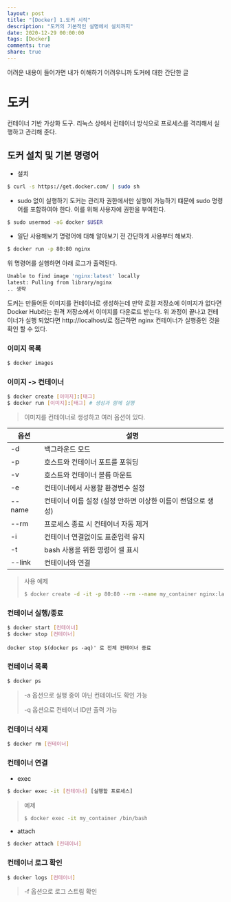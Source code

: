 ```yaml
---
layout: post
title: "[Docker] 1.도커 시작"
description: "도커의 기본적인 설명에서 설치까지"
date: 2020-12-29 00:00:00
tags: [Docker]
comments: true
share: true
---
```

어려운 내용이 들어가면 내가 이해하기 어려우니까 도커에 대한 간단한 글
# 도커
컨테이너 기반 가상화 도구. 리눅스 상에서 컨테이너 방식으로 프로세스를 격리해서 실행하고 관리해 준다.



## 도커 설치 및 기본 명령어

- 설치


```bash
$ curl -s https://get.docker.com/ | sudo sh
```

- sudo 없이 실행하기
도커는 관리자 권한에서만 실행이 가능하기 떄문에 sudo 명령어를 포함하여야 한다. 이를 위해 사용자에 권한을 부여한다.
```bash
$ sudo usermod -aG docker $USER
````

- 일단 사용해보기
명령어에 대해 알아보기 전 간단하게 사용부터 해보자.
```bash
$ docker run -p 80:80 nginx
````

  위 명령어를 실행하면 아래 로그가 출력된다.

```bash
Unable to find image 'nginx:latest' locally
latest: Pulling from library/nginx
.. 생략
```

도커는 만들어둔 이미지를 컨테이너로 생성하는데 만약 로컬 저장소에 이미지가 없다면 Docker Hub라는 원격 저장소에서 이미지를 다운로드 받는다.  위 과정이 끝나고 컨테이너가 실행 되었다면 http://localhost/로 접근하면 nginx 컨테이너가 실행중인 것을 확인 할 수 있다.



### 이미지 목록

```bash
$ docker images
```

### 이미지 -> 컨테이너

```bash
$ docker create [이미지]:[태그]
$ docker run [이미지]:[태그] # 생성과 함께 실행
```

> 이미지를 컨테이너로 생성하고 여러 옵션이 있다.

| 옵션   | 설명                                                         |
| ------ | ------------------------------------------------------------ |
| -d     | 백그라운드 모드                                              |
| -p     | 호스트와 컨테이너 포트를 포워딩                              |
| -v     | 호스트와 컨테이너 볼륨 마운트                                |
| -e     | 컨테이너에서 사용할 환경변수 설정                            |
| --name | 컨테이너 이름 설정 (설정 안하면 이상한 이름이 랜덤으로 생성) |
| --rm   | 프로세스 종료 시 컨테이너 자동 제거                          |
| -i     | 컨테이너 연결없이도 표준입력 유지                            |
| -t     | bash 사용을 위한 명령어 셀 표시                              |
| --link | 컨테이너와 연결                                              |

> 사용 예제
>
> ```bash
> $ docker create -d -it -p 80:80 --rm --name my_container nginx:latest
> ```

### 컨테이너 실행/종료

```bash
$ docker start [컨테이너]
$ docker stop [컨테이너]
```

`docker stop $(docker ps -aq)' 로 전체 컨테이너 종료`

### 컨테이너 목록

```bash
$ docker ps
```

> -a 옵션으로 실행 중이 아닌 컨테이너도 확인 가능
>
> -q 옵션으로 컨테이너 ID만 출력 가능

### 컨테이너 삭제

```bash
$ docker rm [컨테이너]
```

### 컨테이너 연결

- exec

```bash
$ docker exec -it [컨테이너] [실행할 프로세스]
```

> 예제
>
> ```bash
> $ docker exec -it my_container /bin/bash
> ```

- attach

```bash
$ docker attach [컨테이너]
```

  ### 컨테이너 로그 확인

```bash
$ docker logs [컨테이너]
```

> -f 옵션으로 로그 스트림 확인